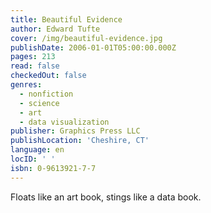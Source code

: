 ```yaml
---
title: Beautiful Evidence
author: Edward Tufte
cover: /img/beautiful-evidence.jpg
publishDate: 2006-01-01T05:00:00.000Z
pages: 213
read: false
checkedOut: false
genres:
  - nonfiction
  - science
  - art
  - data visualization
publisher: Graphics Press LLC
publishLocation: 'Cheshire, CT'
language: en
locID: ' '
isbn: 0-9613921-7-7
---
```

Floats like an art book, stings like a data book.